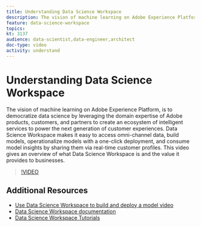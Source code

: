 ```yaml
---
title: Understanding Data Science Workspace
description: The vision of machine learning on Adobe Experience Platform, is to democratize data science by leveraging the domain expertise of Adobe products, customers, and partners to create an ecosystem of intelligent services to power the next generation of customer experiences. Data Science Workspace makes it easy to access omni-channel data, build models, operationalize models with a one-click deployment, and consume model insights by sharing them via real-time customer profiles. This video gives an overview of what Data Science Workspace is and the value it provides to businesses.
feature: data-science-workspace
topics:
kt: 3137
audience: data-scientist,data-engineer,architect
doc-type: video
activity: understand
---
```


# Understanding Data Science Workspace

The vision of machine learning on Adobe Experience Platform, is to democratize data science by leveraging the domain expertise of Adobe products, customers, and partners to create an ecosystem of intelligent services to power the next generation of customer experiences. Data Science Workspace makes it easy to access omni-channel data, build models, operationalize models with a one-click deployment, and consume model insights by sharing them via real-time customer profiles. This video gives an overview of what Data Science Workspace is and the value it provides to businesses.

>[!VIDEO](https://video.tv.adobe.com/v/30567?quality=12&learn=on)

## Additional Resources

* [Use Data Science Workspace to build and deploy a model video](build-and-deploy-a-model.md)
* [Data Science Workspace documentation](https://www.adobe.io/apis/experienceplatform/home/data-science-workspace.html)
* [Data Science Workspace Tutorials](https://www.adobe.io/apis/experienceplatform/home/tutorials/data-science-workspace/dsw-tutorials.html)